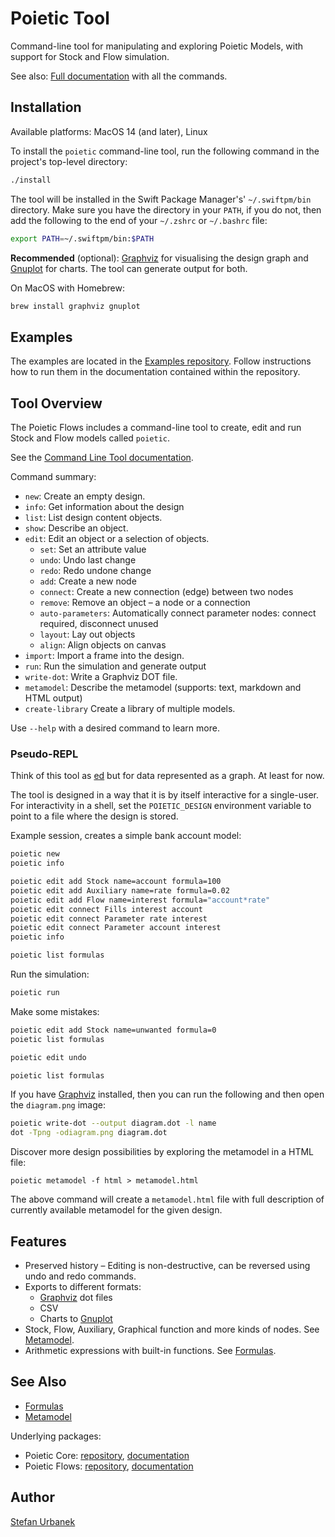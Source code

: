 # Poietic Tool

Command-line tool for manipulating and exploring Poietic Models, with support for
Stock and Flow simulation.

See also: [Full documentation](https://github.com/OpenPoiesis/poietic-tool/blob/main/Docs/Tool.md)
with all the commands.


## Installation

Available platforms: MacOS 14 (and later), Linux

To install the `poietic` command-line tool, run the following command in the
project's top-level directory:

```bash
./install
```

The tool will be installed in the Swift Package Manager's' `~/.swiftpm/bin`
directory. Make sure you have the directory in your `PATH`, if you do not, then
add the following to the end of your `~/.zshrc` or `~/.bashrc` file:

```bash
export PATH=~/.swiftpm/bin:$PATH
```

**Recommended** (optional): [Graphviz](https://graphviz.org) for visualising the design graph and [Gnuplot](http://www.gnuplot.info/docs_6.0/loc3434.html) for charts. The tool can generate output for both.

On MacOS with Homebrew:

```bash
brew install graphviz gnuplot
```

## Examples

The examples are located in the [Examples repository](https://github.com/OpenPoiesis/poietic-examples).
Follow instructions how to run them in the documentation contained within the
repository.


## Tool Overview

The Poietic Flows includes a command-line tool to create, edit and run
Stock and Flow models called `poietic`.

See the [Command Line Tool documentation](Docs/Tool.md).

Command summary:

- `new`: Create an empty design.
- `info`: Get information about the design
- `list`: List design content objects.
- `show`: Describe an object.
- `edit`: Edit an object or a selection of objects.
    - `set`: Set an attribute value
    - `undo`: Undo last change
    - `redo`: Redo undone change
    - `add`: Create a new node
    - `connect`: Create a new connection (edge) between two nodes
    - `remove`: Remove an object – a node or a connection
    - `auto-parameters`: Automatically connect parameter nodes: connect required, disconnect unused
    - `layout`: Lay out objects
    - `align`: Align objects on canvas
- `import`: Import a frame into the design.
- `run`: Run the simulation and generate output
- `write-dot`: Write a Graphviz DOT file.
- `metamodel`: Describe the metamodel (supports: text, markdown and HTML output)
- `create-library` Create a library of multiple models.

Use `--help` with a desired command to learn more.

### Pseudo-REPL

Think of this tool as [ed](https://en.wikipedia.org/wiki/Ed_(text_editor)) but
for data represented as a graph. At least for now.

The tool is designed in a way that it is by itself interactive for a single-user. 
For interactivity in a shell, set the `POIETIC_DESIGN` environment variable to
point to a file where the design is stored.

Example session, creates a simple bank account model:

```bash
poietic new
poietic info

poietic edit add Stock name=account formula=100
poietic edit add Auxiliary name=rate formula=0.02
poietic edit add Flow name=interest formula="account*rate"
poietic edit connect Fills interest account
poietic edit connect Parameter rate interest
poietic edit connect Parameter account interest
poietic info

poietic list formulas
```

Run the simulation:

```bash
poietic run
```

Make some mistakes:

```bash
poietic edit add Stock name=unwanted formula=0
poietic list formulas

poietic edit undo

poietic list formulas
```

If you have [Graphviz](https://graphviz.org) installed, then you can run the
following and then open the `diagram.png` image:

```bash
poietic write-dot --output diagram.dot -l name 
dot -Tpng -odiagram.png diagram.dot
```

Discover more design possibilities by exploring the metamodel in a HTML file:

```
poietic metamodel -f html > metamodel.html
```

The above command will create a `metamodel.html` file with full description of
currently available metamodel for the given design.


## Features

- Preserved history – Editing is non-destructive, can be reversed using undo
  and redo commands.
- Exports to different formats:
    - [Graphviz](https://graphviz.org) dot files
    - CSV
    - Charts to [Gnuplot](http://gnuplot.info)
- Stock, Flow, Auxiliary, Graphical function and more kinds of nodes. See
  [Metamodel](https://openpoiesis.github.io/poietic-flows/documentation/poieticflows/metamodel).
- Arithmetic expressions with built-in functions. See
  [Formulas](https://openpoiesis.github.io/poietic-flows/documentation/poieticflows/formulas).


## See Also

- [Formulas](https://openpoiesis.github.io/poietic-flows/documentation/poieticflows/formulas)
- [Metamodel](https://openpoiesis.github.io/poietic-flows/documentation/poieticflows/metamodel)

Underlying packages:

- Poietic Core: [repository](https://github.com/openpoiesis/poietic-core),
  [documentation](https://openpoiesis.github.io/poietic-core/documentation/poieticcore/)
- Poietic Flows: [repository](https://github.com/openpoiesis/poietic-flows),
  [documentation](https://openpoiesis.github.io/poietic-flows/documentation/poieticflows/)


## Author

[Stefan Urbanek](mailto:stefan.urbanek@gmail.com)
